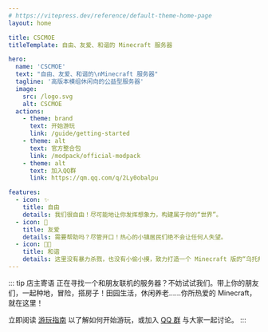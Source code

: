 ```yaml
---
# https://vitepress.dev/reference/default-theme-home-page
layout: home

title: CSCMOE
titleTemplate: 自由、友爱、和谐的 Minecraft 服务器

hero:
  name: 'CSCMOE'
  text: "自由、友爱、和谐的\nMinecraft 服务器"
  tagline: '高版本模组休闲向的公益型服务器'
  image:
    src: /logo.svg
    alt: CSCMOE
  actions:
    - theme: brand
      text: 开始游玩
      link: /guide/getting-started
    - theme: alt
      text: 官方整合包
      link: /modpack/official-modpack
    - theme: alt
      text: 加入QQ群
      link: https://qm.qq.com/q/2Ly0obalpu

features:
  - icon: ✨
    title: 自由
    details: 我们很自由！尽可能地让你发挥想象力，构建属于你的“世界”。
  - icon: 💖
    title: 友爱
    details: 需要帮助吗？尽管开口！热心的小镇居民们绝不会让任何人失望。
  - icon: 🤝🏻
    title: 和谐
    details: 这里没有暴力杀戮，也没有小偷小摸，致力打造一个 Minecraft 版的“乌托邦”。
---
```


<!-- <script setup>
import Banner from './.vitepress/theme/components/Banner.vue'
</script> -->

<!-- <Banner /> -->

::: tip 店主寄语
正在寻找一个和朋友联机的服务器？不妨试试我们。带上你的朋友们，一起种地，冒险，搭房子！田园生活，休闲养老……你所热爱的 Minecraft，就在这里！

立即阅读 [游玩指南](/guide/introduction) 以了解如何开始游玩，或加入 [QQ 群](https://qm.qq.com/q/2Ly0obalpu) 与大家一起讨论。
:::
